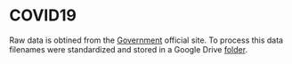 # COVID19

Raw data is obtined from the [Government] official site. To process this data filenames were standardized and stored in a Google Drive [folder].

[Government]: https://www.gob.mx/salud/documentos/datos-abiertos-152127

[folder]: https://drive.google.com/file/d/1gGAdd-YjhH7dD2pGTe5C290VR9nAmc-9/view?usp=sharing
